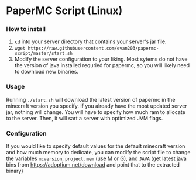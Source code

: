 # PaperMC Script (Linux)  
### How to install  
1. `cd` into your server directory that contains your server's jar file.  
2. `wget https://raw.githubusercontent.com/evan203/papermc-script/master/start.sh` 
3. Modify the server configuration to your liking. Most sytems do not have the version of java installed requried for papermc, 
so you will likely need to download new binaries.

### Usage  
Running `./start.sh` will download the latest version of papermc in the minecraft version you specify. If you already 
have the most updated server jar, nothing will change. You will have to specify how much ram to allocate to the server. 
Then, it will sart a server with optimized JVM flags.  

### Configuration
If you would like to specify default values for the default minecraft version and how much memory to dedicate, you can 
modify the script file to change the variables `mcversion`, `project`, `mem` (use M or G), and `JAVA` 
(get latest java bins from https://adoptium.net/download and point that to the extracted binary)
